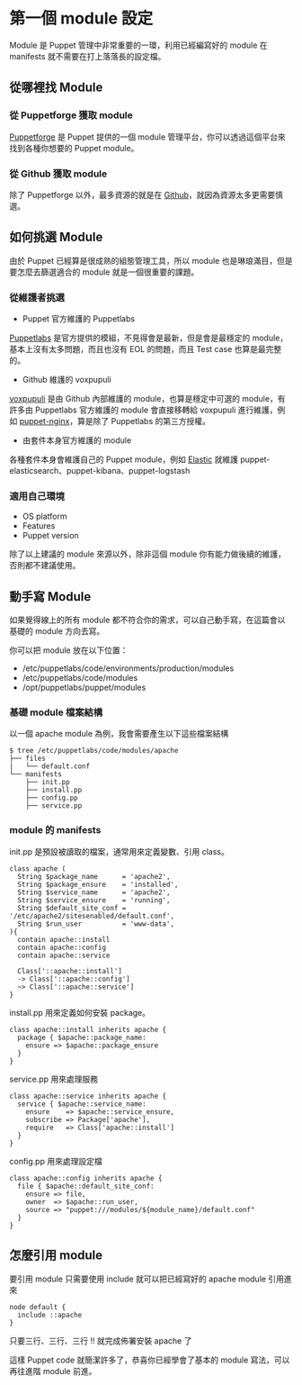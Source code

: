 # 第一個 module 設定

Module 是 Puppet 管理中非常重要的一環，利用已經編寫好的 module 在 manifests 就不需要在打上落落長的設定檔。

## 從哪裡找 Module

### 從 Puppetforge 獲取 module

[Puppetforge][puppetforge] 是 Puppet 提供的一個 module 管理平台，你可以透過這個平台來找到各種你想要的 Puppet module。

### 從 Github 獲取 module

除了 Puppetforge 以外，最多資源的就是在 [Github][github]，就因為資源太多更需要慎選。

## 如何挑選 Module

由於 Puppet 已經算是很成熟的組態管理工具，所以 module 也是琳琅滿目，但是要怎麼去篩選適合的 module 就是一個很重要的課題。

### 從維護者挑選

- Puppet 官方維護的 Puppetlabs

[Puppetlabs][puppetlabs] 是官方提供的模組，不見得會是最新，但是會是最穩定的 module，基本上沒有太多問題，而且也沒有 EOL 的問題，而且 Test case 也算是最完整的。

- Github 維護的 voxpupuli

[voxpupuli][voxpupuli] 是由 Github 內部維護的 module，也算是穩定中可選的 module，有許多由 Puppetlabs 官方維護的 module 會直接移轉給 voxpupuli 進行維護，例如 [puppet-nginx][puppet-nginx]，算是除了 Puppetlabs 的第三方授權。

- 由套件本身官方維護的 module

各種套件本身會維護自己的 Puppet module，例如 [Elastic][elastic] 就維護 puppet-elasticsearch、puppet-kibana、puppet-logstash

### 適用自己環境

 - OS platform
 - Features
 - Puppet version

除了以上建議的 module 來源以外，除非這個 module 你有能力做後續的維護，否則都不建議使用。


## 動手寫 Module

如果覺得線上的所有 module 都不符合你的需求，可以自己動手寫，在這篇會以基礎的 module 方向去寫。

你可以把 module 放在以下位置：

 - /etc/puppetlabs/code/environments/production/modules
 - /etc/puppetlabs/code/modules
 - /opt/puppetlabs/puppet/modules

### 基礎 module 檔案結構

以一個 apache module 為例，我會需要產生以下這些檔案結構

```shell
$ tree /etc/puppetlabs/code/modules/apache
├── files
|   └── default.conf
└── manifests
    ├── init.pp
    ├── install.pp
    ├── config.pp
    ├── service.pp
```

### module 的 manifests

init.pp 是預設被讀取的檔案，通常用來定義變數、引用 class。

```puppet
class apache (
  String $package_name      = 'apache2',
  String $package_ensure    = 'installed',
  String $service_name      = 'apache2',
  String $service_ensure    = 'running',
  String $default_site_conf = '/etc/apache2/sitesenabled/default.conf',
  String $run_user          = 'www-data',
){
  contain apache::install
  contain apache::config
  contain apache::service

  Class['::apache::install']
  -> Class['::apache::config']
  ~> Class['::apache::service']
}
```

install.pp 用來定義如何安裝 package。

```puppet
class apache::install inherits apache {
  package { $apache::package_name:
    ensure => $apache::package_ensure
  }
}
```

service.pp 用來處理服務

```puppet
class apache::service inherits apache {
  service { $apache::service_name:
    ensure    => $apache::service_ensure,
    subscribe => Package['apache'],
    require   => Class['apache::install']
  }
}
```

config.pp 用來處理設定檔

```puppet
class apache::config inherits apache {
  file { $apache::default_site_conf:
    ensure => file,
    owner  => $apache::run_user,
    source => "puppet:///modules/${module_name}/default.conf"
  }
}
```

## 怎麼引用 module

要引用 module 只需要使用 include 就可以把已經寫好的 apache module 引用進來

```puppet
node default {
  include ::apache
}
```
只要三行、三行、三行 !! 就完成佈署安裝 apache 了

這樣 Puppet code 就簡潔許多了，恭喜你已經學會了基本的 module 寫法，可以再往進階 module 前進。

[github]: https://github.com
[puppetforge]: https://forge.puppet.com/
[puppetlabs]: https://github.com/puppetlabs/
[voxpupuli]: https://github.com/voxpupuli
[puppet-nginx]: https://github.com/voxpupuli/puppet-nginx
[elastic]: https://github.com/elastic